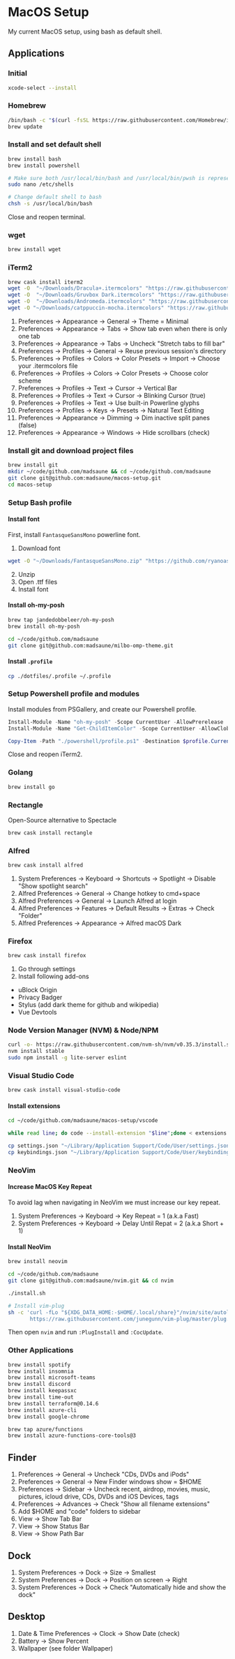 # MacOS Setup

My current MacOS setup, using bash as default shell.

## Applications

### Initial

```bash
xcode-select --install
```

### Homebrew

```bash
/bin/bash -c "$(curl -fsSL https://raw.githubusercontent.com/Homebrew/install/master/install.sh)"
brew update
```

### Install and set default shell

```bash
brew install bash
brew install powershell

# Make sure both /usr/local/bin/bash and /usr/local/bin/pwsh is represented
sudo nano /etc/shells

# Change default shell to bash
chsh -s /usr/local/bin/bash
```

Close and reopen terminal.

### wget

```bash
brew install wget
```

### iTerm2

```bash
brew cask install iterm2
wget -O  "~/Downloads/Dracula+.itermcolors" "https://raw.githubusercontent.com/mbadolato/iTerm2-Color-Schemes/master/schemes/Dracula%2B.itermcolors"
wget -O  "~/Downloads/Gruvbox Dark.itermcolors" "https://raw.githubusercontent.com/mbadolato/iTerm2-Color-Schemes/master/schemes/Gruvbox%20Dark.itermcolors"
wget -O  "~/Downloads/Andromeda.itermcolors" "https://raw.githubusercontent.com/mbadolato/iTerm2-Color-Schemes/master/schemes/Andromeda.itermcolors"
wget -O "~/Downloads/catppuccin-mocha.itermcolors" "https://raw.githubusercontent.com/catppuccin/iterm/main/colors/catppuccin-mocha.itermcolors"
```

1. Preferences -> Appearance -> General -> Theme = Minimal
2. Preferences -> Appearance -> Tabs -> Show tab even when there is only one tab
3. Preferences -> Appearance -> Tabs -> Uncheck "Stretch tabs to fill bar"
4. Preferences -> Profiles -> General -> Reuse previous session's directory
5. Preferences -> Profiles -> Colors -> Color Presets -> Import -> Choose your .itermcolors file
6. Preferences -> Profiles -> Colors -> Color Presets -> Choose color scheme
7. Preferences -> Profiles -> Text -> Cursor -> Vertical Bar
8. Preferences -> Profiles -> Text -> Cursor -> Blinking Cursor (true)
9. Preferences -> Profiles -> Text -> Use built-in Powerline glyphs
10. Preferences -> Profiles -> Keys -> Presets -> Natural Text Editing
11. Preferences -> Appearance -> Dimming -> Dim inactive split panes (false)
12. Preferences -> Appearance -> Windows -> Hide scrollbars (check)

### Install git and download project files

```bash
brew install git
mkdir ~/code/github.com/madsaune && cd ~/code/github.com/madsaune
git clone git@github.com:madsaune/macos-setup.git
cd macos-setup
```

### Setup Bash profile

#### Install font

First, install `FantasqueSansMono` powerline font.

1. Download font

```bash
wget -O "~/Downloads/FantasqueSansMono.zip" "https://github.com/ryanoasis/nerd-fonts/releases/download/v2.1.0/FantasqueSansMono.zip"
```

2. Unzip
3. Open .ttf files
4. Install font

#### Install oh-my-posh

```bash
brew tap jandedobbeleer/oh-my-posh
brew install oh-my-posh

cd ~/code/github.com/madsaune
git clone git@github.com:madsaune/milbo-omp-theme.git
```

#### Install `.profile`

```bash
cp ./dotfiles/.profile ~/.profile
```

### Setup Powershell profile and modules

Install modules from PSGallery, and create our Powershell profile.

```powershell
Install-Module -Name "oh-my-posh" -Scope CurrentUser -AllowPrerelease
Install-Module -Name "Get-ChildItemColor" -Scope CurrentUser -AllowClobber

Copy-Item -Path "./powershell/profile.ps1" -Destination $profile.CurrentUserAllHosts
```

Close and reopen iTerm2.

### Golang

```bash
brew install go
```

### Rectangle

Open-Source alternative to Spectacle

```bash
brew cask install rectangle
```

### Alfred

```bash
brew cask install alfred
```

1. System Preferences -> Keyboard -> Shortcuts -> Spotlight -> Disable "Show spotlight search"
2. Alfred Preferences -> General -> Change hotkey to cmd+space
3. Alfred Preferences -> General -> Launch Alfred at login
4. Alfred Preferences -> Features -> Default Results -> Extras -> Check "Folder"
5. Alfred Preferences -> Appearance -> Alfred macOS Dark

### Firefox

```bash
brew cask install firefox
```

1. Go through settings
2. Install following add-ons

- uBlock Origin
- Privacy Badger
- Stylus (add dark theme for github and wikipedia)
- Vue Devtools

### Node Version Manager (NVM) & Node/NPM

```bash
curl -o- https://raw.githubusercontent.com/nvm-sh/nvm/v0.35.3/install.sh | bash
nvm install stable
sudo npm install -g lite-server eslint
```

### Visual Studio Code

```bash
brew cask install visual-studio-code
```

#### Install extensions

```bash
cd ~/code/github.com/madsaune/macos-setup/vscode

while read line; do code --install-extension "$line";done < extensions.txt

cp settings.json "~/Library/Application Support/Code/User/settings.json"
cp keybindings.json "~/Library/Application Support/Code/User/keybindings.json"
```

### NeoVim

#### Increase MacOS Key Repeat

To avoid lag when navigating in NeoVim we must increase our key repeat.

1. System Preferences -> Keyboard -> Key Repeat = 1 (a.k.a Fast)
2. System Preferences -> Keyboard -> Delay Until Repat = 2 (a.k.a Short + 1)

#### Install NeoVim

```bash
brew install neovim

cd ~/code/github.com/madsaune
git clone git@github.com:madsaune/nvim.git && cd nvim

./install.sh

# Install vim-plug
sh -c 'curl -fLo "${XDG_DATA_HOME:-$HOME/.local/share}"/nvim/site/autoload/plug.vim --create-dirs \
       https://raw.githubusercontent.com/junegunn/vim-plug/master/plug.vim'
```

Then open `nvim` and run `:PlugInstall` and `:CocUpdate`.

### Other Applications

```bash
brew install spotify
brew install insomnia
brew install microsoft-teams
brew install discord
brew install keepassxc
brew install time-out
brew install terraform@0.14.6
brew install azure-cli
brew install google-chrome

brew tap azure/functions
brew install azure-functions-core-tools@3
```

## Finder

1. Preferences -> General -> Uncheck "CDs, DVDs and iPods"
2. Preferences -> General -> New Finder windows show = $HOME
3. Preferences -> Sidebar -> Uncheck recent, airdrop, movies, music, pictures, icloud drive, CDs, DVDs and iOS Devices, tags
4. Preferences -> Advances -> Check "Show all filename extensions"
5. Add $HOME and "code" folders to sidebar
6. View -> Show Tab Bar
7. View -> Show Status Bar
8. View -> Show Path Bar

## Dock

1. System Preferences -> Dock -> Size -> Smallest
2. System Preferences -> Dock -> Position on screen -> Right
3. System Preferences -> Dock -> Check "Automatically hide and show the dock"

## Desktop

1. Date & Time Preferences -> Clock -> Show Date (check)
2. Battery -> Show Percent
3. Wallpaper (see folder Wallpaper)
